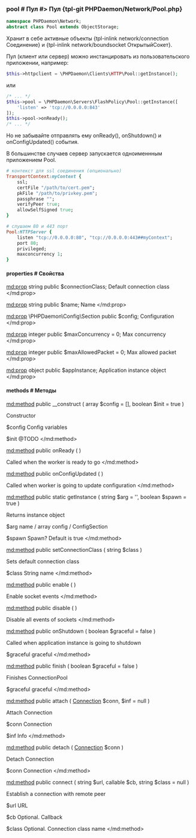 ### pool # Пул #> Пул {tpl-git PHPDaemon/Network/Pool.php}

```php
namespace PHPDaemon\Network;
abstract class Pool extends ObjectStorage;
```

Хранит в себе активные объекты {tpl-inlink network/connection Соединение} и {tpl-inlink network/boundsocket ОткрытыйСокет}.

Пул (клиент или сервер) можно инстанцировать из пользовательского приложении, например:

```php
$this->httpclient = \PHPDaemon\Clients\HTTP\Pool::getInstance();
```

или

```php
/* ... */
$this->pool = \PHPDaemon\Servers\FlashPolicy\Pool::getInstance([
    'listen' => 'tcp://0.0.0.0:843'
]);
$this->pool->onReady();
/* ... */
```

Но не забывайте отправлять ему onReady(), onShutdown() и onConfigUpdated() события.

В большинстве случаев сервер запускается одноименнным приложением Pool.

```ruby
# контекст для ssl соединения (опционально)
TransportContext:myContext {
    ssl;
    certFile "/path/to/cert.pem";
    pkFile "/path/to/privkey.pem";
    passphrase "";
    verifyPeer true;
    allowSelfSigned true;
}

# слушаем 80 и 443 порт
Pool:HTTPServer {
    listen "tcp://0.0.0.0:80", "tcp://0.0.0.0:443##myContext";
    port 80;
    privileged;
    maxconcurrency 1;
}
```

#### properties # Свойства

<md:prop>
string public $connectionClass;
Default connection class
</md:prop>

<md:prop>
string public $name;
Name
</md:prop>

<md:prop>
\PHPDaemon\Config\Section public $config;
Configuration
</md:prop>

<md:prop>
integer public $maxConcurrency = 0;
Max concurrency
</md:prop>

<md:prop>
integer public $maxAllowedPacket = 0;
Max allowed packet
</md:prop>

<md:prop>
object public $appInstance;
Application instance object
</md:prop>

#### methods # Методы

<md:method>
public __construct ( array $config = [], boolean $init = true )

Constructor

$config
Config variables

$init
@TODO
</md:method>

<md:method>
public onReady ( )

Called when the worker is ready to go
</md:method>

<md:method>
public onConfigUpdated ( )

Called when worker is going to update configuration
</md:method>

<md:method>
public static getInstance ( string $arg = '', boolean $spawn = true )

Returns instance object

$arg
name / array config / ConfigSection

$spawn
Spawn? Default is true
</md:method>

<md:method>
public setConnectionClass ( string $class )

Sets default connection class

$class
String name
</md:method>

<md:method>
public enable ( )

Enable socket events
</md:method>

<md:method>
public disable ( )

Disable all events of sockets
</md:method>

<md:method>
public onShutdown ( boolean $graceful = false )

Called when application instance is going to shutdown

$graceful
graceful
</md:method>

<md:method>
public finish ( boolean $graceful = false )

Finishes ConnectionPool

$graceful
graceful
</md:method>

<md:method>
public attach ( [Connection](#../../connection) $conn, $inf = null )

Attach Connection

$conn
Connection

$inf
Info
</md:method>

<md:method>
public detach ( [Connection](#../../connection) $conn )

Detach Connection

$conn
Connection
</md:method>

<md:method>
public connect ( string $url, callable $cb, string $class = null )

Establish a connection with remote peer

$url
URL

$cb
Optional. Callback

$class
Optional. Connection class name
</md:method>